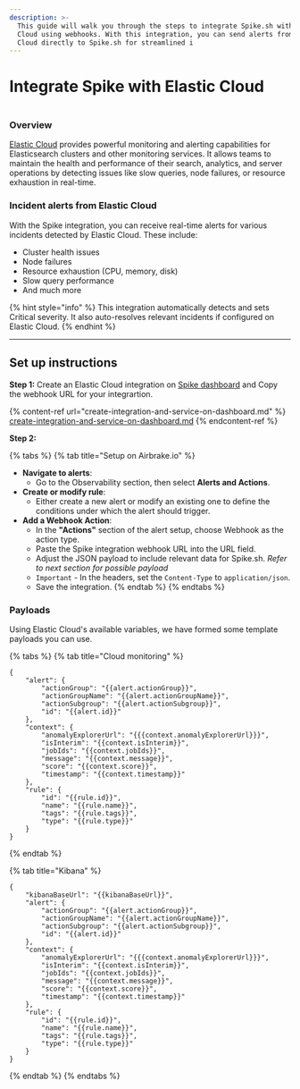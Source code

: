 ```yaml
---
description: >-
  This guide will walk you through the steps to integrate Spike.sh with Elastic
  Cloud using webhooks. With this integration, you can send alerts from Elastic
  Cloud directly to Spike.sh for streamlined i
---
```


# Integrate Spike with Elastic Cloud

<figure><img src="../.gitbook/assets/Elastic cloud integration.png" alt=""><figcaption></figcaption></figure>

### Overview

[Elastic Cloud](https://cloud.elastic.co) provides powerful monitoring and alerting capabilities for Elasticsearch clusters and other monitoring services. It allows teams to maintain the health and performance of their search, analytics, and server operations by detecting issues like slow queries, node failures, or resource exhaustion in real-time.

### Incident alerts from Elastic Cloud

With the Spike integration, you can receive real-time alerts for various incidents detected by Elastic Cloud. These include:

* Cluster health issues
* Node failures
* Resource exhaustion (CPU, memory, disk)
* Slow query performance
* And much more

{% hint style="info" %}
This integration automatically detects and sets Critical severity. It also auto-resolves relevant incidents if configured on Elastic Cloud.
{% endhint %}

***

## Set up instructions

**Step 1:** Create an Elastic Cloud integration on [Spike dashboard](https://app.spike.sh/integrations) and Copy the webhook URL for your integrartion.

{% content-ref url="create-integration-and-service-on-dashboard.md" %}
[create-integration-and-service-on-dashboard.md](create-integration-and-service-on-dashboard.md)
{% endcontent-ref %}

**Step 2:**

{% tabs %}
{% tab title="Setup on Airbrake.io" %}
* **Navigate to alerts**:
  * Go to the Observability section, then select **Alerts and Actions**.
* **Create or modify rule**:
  * Either create a new alert or modify an existing one to define the conditions under which the alert should trigger.
* **Add a Webhook Action**:
  * In the **"Actions"** section of the alert setup, choose Webhook as the action type.
  * Paste the Spike integration webhook URL into the URL field.
  * Adjust the JSON payload to include relevant data for Spike.sh. _Refer to next section for possible payload_
  * `Important` - In the headers, set the `Content-Type` to `application/json`.
  * Save the integration.
{% endtab %}
{% endtabs %}

### Payloads

Using Elastic Cloud's available variables, we have formed some template payloads you can use.

{% tabs %}
{% tab title="Cloud monitoring" %}
```
{
	"alert": {
		"actionGroup": "{{alert.actionGroup}}", 
		"actionGroupName": "{{alert.actionGroupName}}",
		"actionSubgroup": "{{alert.actionSubgroup}}",
		"id": "{{alert.id}}"
	},
	"context": {
		"anomalyExplorerUrl": "{{{context.anomalyExplorerUrl}}}",
		"isInterim": "{{context.isInterim}}",
		"jobIds": "{{context.jobIds}}",
		"message": "{{context.message}}",
		"score": "{{context.score}}",
		"timestamp": "{{context.timestamp}}"
	},
	"rule": {
		"id": "{{rule.id}}",
		"name": "{{rule.name}}",
		"tags": "{{rule.tags}}",
		"type": "{{rule.type}}"
	}
}

```
{% endtab %}

{% tab title="Kibana" %}
```
{
	"kibanaBaseUrl": "{{kibanaBaseUrl}}",
	"alert": {
		"actionGroup": "{{alert.actionGroup}}",
		"actionGroupName": "{{alert.actionGroupName}}",
		"actionSubgroup": "{{alert.actionSubgroup}}",
		"id": "{{alert.id}}"
	},
	"context": {
		"anomalyExplorerUrl": "{{{context.anomalyExplorerUrl}}}",
		"isInterim": "{{context.isInterim}}",
		"jobIds": "{{context.jobIds}}",
		"message": "{{context.message}}",
		"score": "{{context.score}}",
		"timestamp": "{{context.timestamp}}"
	},
	"rule": {
		"id": "{{rule.id}}",
		"name": "{{rule.name}}",
		"tags": "{{rule.tags}}",
		"type": "{{rule.type}}"
	}
}
```
{% endtab %}
{% endtabs %}
